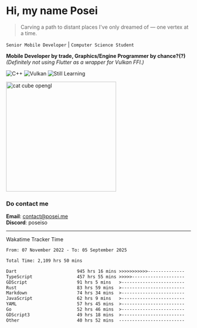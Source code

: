 # Hi, my name Posei

> Carving a path to distant places I've only dreamed of — one vertex at a time.

`Senior Mobile Developer` | `Computer Science Student`  

**Mobile Developer by trade, Graphics/Engine Programmer by chance?(?)**  
_(Definitely not using Flutter as a wrapper for Vulkan FFI.)_

![C++](https://img.shields.io/badge/C++-00599C?style=flat&logo=c%2B%2B&logoColor=white)
![Vulkan](https://img.shields.io/badge/Vulkan-AC162C?style=flat&logo=vulkan&logoColor=white)
![Still Learning](https://img.shields.io/badge/Still%20Learning-FFCC00?style=flat&logoColor=white)

  <img src="https://github.com/user-attachments/assets/54c92bc8-af3e-4bf1-b442-e889f1c01633" width="300" alt="cat cube opengl" />

### Do contact me

**Email**: [contact@posei.me](mailto:contact@posei.me)  
**Discord**: poseiso

---

Wakatime Tracker Time

<!--START_SECTION:waka-->

```txt
From: 07 November 2022 - To: 05 September 2025

Total Time: 2,109 hrs 50 mins

Dart                       945 hrs 16 mins >>>>>>>>>>>--------------   44.81 %
TypeScript                 457 hrs 55 mins >>>>>--------------------   21.71 %
GDScript                   91 hrs 5 mins   >------------------------   04.32 %
Rust                       83 hrs 59 mins  >------------------------   03.98 %
Markdown                   74 hrs 34 mins  >------------------------   03.53 %
JavaScript                 62 hrs 9 mins   >------------------------   02.95 %
YAML                       57 hrs 45 mins  >------------------------   02.74 %
Go                         52 hrs 46 mins  >------------------------   02.50 %
GDScript3                  49 hrs 18 mins  >------------------------   02.34 %
Other                      40 hrs 52 mins  -------------------------   01.94 %
```

<!--END_SECTION:waka-->
